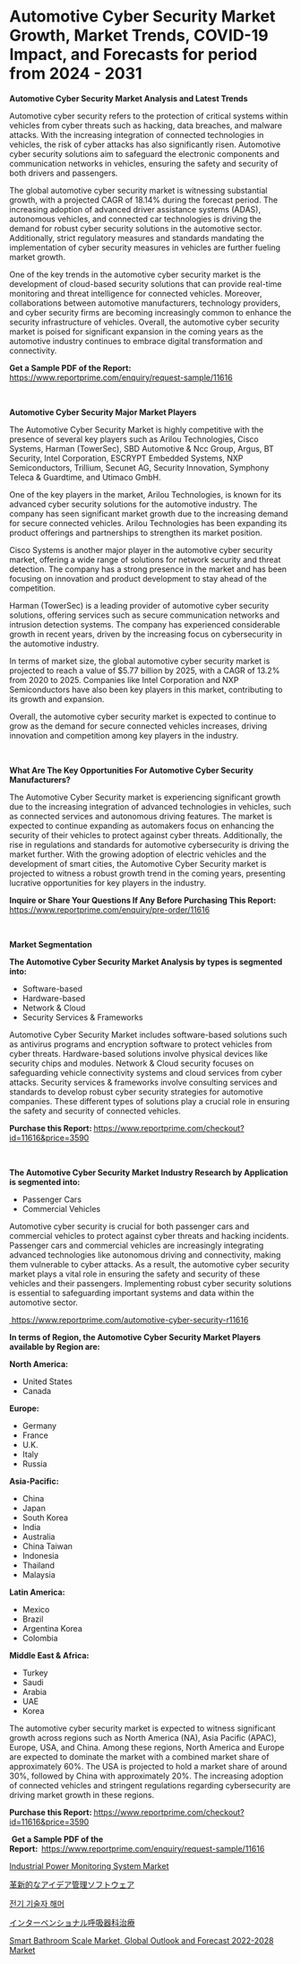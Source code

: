 <p><h1>Automotive Cyber Security Market Growth, Market Trends, COVID-19 Impact, and Forecasts for period from 2024 - 2031</h1></p><p><strong>Automotive Cyber Security Market Analysis and Latest Trends</strong></p>
<p><p>Automotive cyber security refers to the protection of critical systems within vehicles from cyber threats such as hacking, data breaches, and malware attacks. With the increasing integration of connected technologies in vehicles, the risk of cyber attacks has also significantly risen. Automotive cyber security solutions aim to safeguard the electronic components and communication networks in vehicles, ensuring the safety and security of both drivers and passengers.</p><p>The global automotive cyber security market is witnessing substantial growth, with a projected CAGR of 18.14% during the forecast period. The increasing adoption of advanced driver assistance systems (ADAS), autonomous vehicles, and connected car technologies is driving the demand for robust cyber security solutions in the automotive sector. Additionally, strict regulatory measures and standards mandating the implementation of cyber security measures in vehicles are further fueling market growth.</p><p>One of the key trends in the automotive cyber security market is the development of cloud-based security solutions that can provide real-time monitoring and threat intelligence for connected vehicles. Moreover, collaborations between automotive manufacturers, technology providers, and cyber security firms are becoming increasingly common to enhance the security infrastructure of vehicles. Overall, the automotive cyber security market is poised for significant expansion in the coming years as the automotive industry continues to embrace digital transformation and connectivity.</p></p>
<p><strong>Get a Sample PDF of the Report:&nbsp;</strong> <a href="https://www.reportprime.com/enquiry/request-sample/11616">https://www.reportprime.com/enquiry/request-sample/11616</a></p>
<p>&nbsp;</p>
<p><strong>Automotive Cyber Security Major Market Players</strong></p>
<p><p>The Automotive Cyber Security Market is highly competitive with the presence of several key players such as Arilou Technologies, Cisco Systems, Harman (TowerSec), SBD Automotive & Ncc Group, Argus, BT Security, Intel Corporation, ESCRYPT Embedded Systems, NXP Semiconductors, Trillium, Secunet AG, Security Innovation, Symphony Teleca & Guardtime, and Utimaco GmbH.</p><p>One of the key players in the market, Arilou Technologies, is known for its advanced cyber security solutions for the automotive industry. The company has seen significant market growth due to the increasing demand for secure connected vehicles. Arilou Technologies has been expanding its product offerings and partnerships to strengthen its market position.</p><p>Cisco Systems is another major player in the automotive cyber security market, offering a wide range of solutions for network security and threat detection. The company has a strong presence in the market and has been focusing on innovation and product development to stay ahead of the competition.</p><p>Harman (TowerSec) is a leading provider of automotive cyber security solutions, offering services such as secure communication networks and intrusion detection systems. The company has experienced considerable growth in recent years, driven by the increasing focus on cybersecurity in the automotive industry.</p><p>In terms of market size, the global automotive cyber security market is projected to reach a value of $5.77 billion by 2025, with a CAGR of 13.2% from 2020 to 2025. Companies like Intel Corporation and NXP Semiconductors have also been key players in this market, contributing to its growth and expansion.</p><p>Overall, the automotive cyber security market is expected to continue to grow as the demand for secure connected vehicles increases, driving innovation and competition among key players in the industry.</p></p>
<p>&nbsp;</p>
<p><strong>What Are The Key Opportunities For Automotive Cyber Security Manufacturers?</strong></p>
<p><p>The Automotive Cyber Security market is experiencing significant growth due to the increasing integration of advanced technologies in vehicles, such as connected services and autonomous driving features. The market is expected to continue expanding as automakers focus on enhancing the security of their vehicles to protect against cyber threats. Additionally, the rise in regulations and standards for automotive cybersecurity is driving the market further. With the growing adoption of electric vehicles and the development of smart cities, the Automotive Cyber Security market is projected to witness a robust growth trend in the coming years, presenting lucrative opportunities for key players in the industry.</p></p>
<p><strong>Inquire or Share Your Questions If Any Before Purchasing This Report:</strong> <a href="https://www.reportprime.com/enquiry/pre-order/11616">https://www.reportprime.com/enquiry/pre-order/11616</a></p>
<p>&nbsp;</p>
<p><strong>Market Segmentation</strong></p>
<p><strong>The Automotive Cyber Security Market Analysis by types is segmented into:</strong></p>
<p><ul><li>Software-based</li><li>Hardware-based</li><li>Network & Cloud</li><li>Security Services & Frameworks</li></ul></p>
<p><p>Automotive Cyber Security Market includes software-based solutions such as antivirus programs and encryption software to protect vehicles from cyber threats. Hardware-based solutions involve physical devices like security chips and modules. Network & Cloud security focuses on safeguarding vehicle connectivity systems and cloud services from cyber attacks. Security services & frameworks involve consulting services and standards to develop robust cyber security strategies for automotive companies. These different types of solutions play a crucial role in ensuring the safety and security of connected vehicles.</p></p>
<p><strong>Purchase this Report:&nbsp;</strong><a href="https://www.reportprime.com/checkout?id=11616&price=3590">https://www.reportprime.com/checkout?id=11616&price=3590</a></p>
<p>&nbsp;</p>
<p><strong>The Automotive Cyber Security Market Industry Research by Application is segmented into:</strong></p>
<p><ul><li>Passenger Cars</li><li>Commercial Vehicles</li></ul></p>
<p><p>Automotive cyber security is crucial for both passenger cars and commercial vehicles to protect against cyber threats and hacking incidents. Passenger cars and commercial vehicles are increasingly integrating advanced technologies like autonomous driving and connectivity, making them vulnerable to cyber attacks. As a result, the automotive cyber security market plays a vital role in ensuring the safety and security of these vehicles and their passengers. Implementing robust cyber security solutions is essential to safeguarding important systems and data within the automotive sector.</p></p>
<p><a href="https://www.reportprime.com/automotive-cyber-security-r11616">&nbsp;https://www.reportprime.com/automotive-cyber-security-r11616</a></p>
<p><strong>In terms of Region, the Automotive Cyber Security Market Players available by Region are:</strong></p>
<p>
    <p> <strong> North America: </strong>
        <ul>
            <li>United States</li>
            <li>Canada</li>
        </ul>
        </p> 
    <p> <strong> Europe: </strong>
        <ul>
            <li>Germany</li>
            <li>France</li>
            <li>U.K.</li>
            <li>Italy</li>
            <li>Russia</li>
        </ul>
        </p> 
    <p> <strong> Asia-Pacific: </strong>
        <ul>
            <li>China</li>
            <li>Japan</li>
            <li>South Korea</li>
            <li>India</li>
            <li>Australia</li>
            <li>China Taiwan</li>
            <li>Indonesia</li>
            <li>Thailand</li>
            <li>Malaysia</li>
        </ul>
        </p> 
    <p> <strong> Latin America: </strong>
        <ul>
            <li>Mexico</li>
            <li>Brazil</li>
            <li>Argentina Korea</li>
            <li>Colombia</li>
        </ul>
        </p> 
    <p> <strong> Middle East & Africa: </strong>
        <ul>
            <li>Turkey</li>
            <li>Saudi</li>
            <li>Arabia</li>
            <li>UAE</li>
            <li>Korea</li>
        </ul>
    </p>
    </p>
<p><p>The automotive cyber security market is expected to witness significant growth across regions such as North America (NA), Asia Pacific (APAC), Europe, USA, and China. Among these regions, North America and Europe are expected to dominate the market with a combined market share of approximately 60%. The USA is projected to hold a market share of around 30%, followed by China with approximately 20%. The increasing adoption of connected vehicles and stringent regulations regarding cybersecurity are driving market growth in these regions.</p></p>
<p><strong>Purchase this Report: </strong><a href="https://www.reportprime.com/checkout?id=11616&price=3590">https://www.reportprime.com/checkout?id=11616&price=3590</a></p>
<p>&nbsp;<strong>Get a Sample PDF of the Report:&nbsp;&nbsp;</strong><a href="https://www.reportprime.com/enquiry/request-sample/11616">https://www.reportprime.com/enquiry/request-sample/11616</a></p>
<p><strong></strong></p>
<p><p><a href="https://medium.com/@zoeyjohns2003/industrial-power-monitoring-system-market-size-share-trends-analysis-report-by-end-use-oil-and-448f1ee9eb20">Industrial Power Monitoring System Market</a></p><p><a href="https://medium.com/@melliestracke2023/%E3%82%B0%E3%83%AD%E3%83%BC%E3%83%90%E3%83%AB%E3%81%AA%E9%9D%A9%E6%96%B0%E7%9A%84%E3%82%A2%E3%82%A4%E3%83%87%E3%82%A2%E7%AE%A1%E7%90%86%E3%82%BD%E3%83%95%E3%83%88%E3%82%A6%E3%82%A7%E3%82%A2%E5%B8%82%E5%A0%B4%E3%81%AE%E5%8C%85%E6%8B%AC%E7%9A%84%E3%81%AA%E5%88%86%E6%9E%90-%E6%88%90%E9%95%B7%E3%81%AE%E3%83%88%E3%83%AC%E3%83%B3%E3%83%89%E3%81%A8%E5%B8%82%E5%A0%B4%E4%BA%88%E6%B8%AC-2024%E5%B9%B4-2031%E5%B9%B4-627e2c872c19">革新的なアイデア管理ソフトウェア</a></p><p><a href="https://medium.com/@orethamorq3j0/%EC%A0%84-%EC%84%B8%EA%B3%84-%EC%A0%84%EA%B8%B0-%EA%B3%B5%EA%B5%AC-%ED%95%B4%EB%A8%B8-%EC%8B%9C%EC%9E%A5%EC%97%90-%EB%8C%80%ED%95%9C-%ED%8F%AC%EA%B4%84%EC%A0%81%EC%9D%B8-%EB%B6%84%EC%84%9D-%EC%84%B1%EC%9E%A5-%EC%B6%94%EC%84%B8-%EB%B0%8F-%EC%8B%9C%EC%9E%A5-%EC%98%88%EC%B8%A1-2024%EB%85%84-2031%EB%85%84-498b0fe69136">전기 기술자 해머</a></p><p><a href="https://medium.com/@manuelmann1976/2024%E5%B9%B4%E3%81%8B%E3%82%892031%E5%B9%B4%E3%81%BE%E3%81%A7%E3%81%AE%E6%9C%9F%E9%96%93%E3%81%AB%E4%BA%88%E6%B8%AC%E3%81%95%E3%82%8C%E3%82%8B%E6%80%A5%E9%80%9F%E3%81%AA%E6%88%90%E9%95%B7%E7%8E%877-6-%E3%81%AE%E3%82%B0%E3%83%AD%E3%83%BC%E3%83%90%E3%83%AB%E4%BB%8B%E5%85%A5%E6%80%A7%E8%82%BA%E5%B0%82%E9%96%80%E6%B2%BB%E7%99%82%E5%B8%82%E5%A0%B4%E7%AF%84%E5%9B%B2%E3%81%AE%E8%A9%B3%E7%B4%B0%E3%81%AA%E5%88%86%E6%9E%90-8abff30e56c6">インターベンショナル呼吸器科治療</a></p><p><a href="https://issuu.com/reportprime-2/docs/smart-bathroom-scale-market-global-_30fc725fbe7aa7">Smart Bathroom Scale Market, Global Outlook and Forecast 2022-2028 Market</a></p></p>